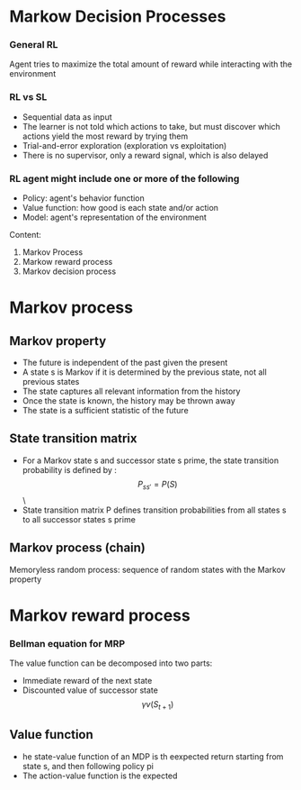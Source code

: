 # Markow Decision Processes

### General RL
Agent tries to maximize the total amount of reward while interacting with the environment

### RL vs SL
- Sequential data as input
- The learner is not told which actions to take, but must discover which actions yield the most reward by trying them
- Trial-and-error exploration (exploration vs exploitation)
- There is no supervisor, only a reward signal, which is also delayed
### RL agent might include one or more of the following
- Policy: agent's behavior function
- Value function: how good is each state and/or action
- Model: agent's representation of the environment

Content:
1. Markov Process
2. Markow reward process
3. Markov decision process


# Markov process
## Markov property
- The future is independent of the past given the present
- A state s is Markov if it is determined by the previous state, not all previous states
- The state captures all relevant information from the history
- Once the state is known, the history may be thrown away
- The state is a sufficient statistic of the future

## State transition matrix
- For a Markov state s and successor state s prime, the state transition probability is defined by : $$ P_{ss'} = P(S_{})$$\
- State transition matrix P defines transition probabilities from all states s to all successor states s prime
## Markov process (chain)
Memoryless random process: sequence of random states with the Markov property
# Markov reward process

### Bellman equation for MRP
The value function can be decomposed into two parts:
- Immediate reward of the next state
- Discounted value of successor state $$\gamma v(S_{t+1})$$
## Value function
- he state-value function of an MDP is th eexpected return starting from state s, and then following policy pi
- The action-value function is the expected